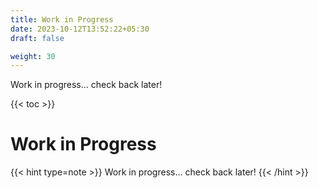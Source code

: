 ```yaml
---
title: Work in Progress
date: 2023-10-12T13:52:22+05:30
draft: false

weight: 30
---
```


Work in progress... check back later!

{{< toc >}}

# Work in Progress

{{< hint type=note >}}
Work in progress... check back later!
{{< /hint >}}
